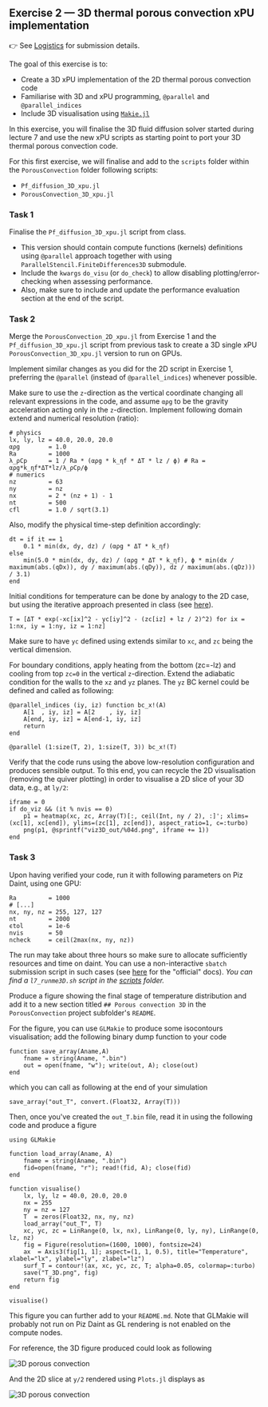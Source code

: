 <!--This file was generated, do not modify it.-->
## Exercise 2 — **3D thermal porous convection xPU implementation**

👉 See [Logistics](/logistics/#submission) for submission details.

The goal of this exercise is to:
- Create a 3D xPU implementation of the 2D thermal porous convection code
- Familiarise with 3D and xPU programming, `@parallel` and `@parallel_indices`
- Include 3D visualisation using [`Makie.jl`](https://docs.makie.org/stable/)

In this exercise, you will finalise the 3D fluid diffusion solver started during lecture 7 and use the new xPU scripts as starting point to port your 3D thermal porous convection code.

For this first exercise, we will finalise and add to the `scripts` folder within the `PorousConvection` folder following scripts:
- `Pf_diffusion_3D_xpu.jl`
- `PorousConvection_3D_xpu.jl`

### Task 1

Finalise the `Pf_diffusion_3D_xpu.jl` script from class.
- This version should contain compute functions (kernels) definitions using `@parallel` approach together with using `ParallelStencil.FiniteDifferences3D` submodule.
- Include the `kwargs` `do_visu` (or `do_check`) to allow disabling plotting/error-checking when assessing performance.
- Also, make sure to include and update the performance evaluation section at the end of the script.

### Task 2

Merge the `PorousConvection_2D_xpu.jl` from Exercise 1 and the `Pf_diffusion_3D_xpu.jl` script from previous task to create a 3D single xPU `PorousConvection_3D_xpu.jl` version to run on GPUs.

Implement similar changes as you did for the 2D script in Exercise 1, preferring the `@parallel` (instead of `@parallel_indices`) whenever possible.

Make sure to use the `z`-direction as the vertical coordinate changing all relevant expressions in the code, and assume `αρg` to be the gravity acceleration acting only in the `z`-direction. Implement following domain extend and numerical resolution (ratio):

````julia:ex1
# physics
lx, ly, lz = 40.0, 20.0, 20.0
αρg        = 1.0
Ra         = 1000
λ_ρCp      = 1 / Ra * (αρg * k_ηf * ΔT * lz / ϕ) # Ra = αρg*k_ηf*ΔT*lz/λ_ρCp/ϕ
# numerics
nz         = 63
ny         = nz
nx         = 2 * (nz + 1) - 1
nt         = 500
cfl        = 1.0 / sqrt(3.1)
````

Also, modify the physical time-step definition accordingly:

````julia:ex2
dt = if it == 1
    0.1 * min(dx, dy, dz) / (αρg * ΔT * k_ηf)
else
    min(5.0 * min(dx, dy, dz) / (αρg * ΔT * k_ηf), ϕ * min(dx / maximum(abs.(qDx)), dy / maximum(abs.(qDy)), dz / maximum(abs.(qDz))) / 3.1)
end
````

Initial conditions for temperature can be done by analogy to the 2D case, but using the iterative approach presented in class (see [here](#towards_3d_thermal_porous_convection)).

````julia:ex3
T = [ΔT * exp(-xc[ix]^2 - yc[iy]^2 - (zc[iz] + lz / 2)^2) for ix = 1:nx, iy = 1:ny, iz = 1:nz]
````

Make sure to have `yc` defined using extends similar to `xc`, and `zc` being the vertical dimension.

For boundary conditions, apply heating from the bottom (zc=-lz) and cooling from top `zc=0` in the vertical `z`-direction. Extend the adiabatic condition for the walls to the `xz` and `yz` planes. The `yz` BC kernel could be defined and called as following:

````julia:ex4
@parallel_indices (iy, iz) function bc_x!(A)
    A[1  , iy, iz] = A[2    , iy, iz]
    A[end, iy, iz] = A[end-1, iy, iz]
    return
end

@parallel (1:size(T, 2), 1:size(T, 3)) bc_x!(T)
````

Verify that the code runs using the above low-resolution configuration and produces sensible output. To this end, you can recycle the 2D visualisation (removing the quiver plotting) in order to visualise a 2D slice of your 3D data, e.g., at `ly/2`:

````julia:ex5
iframe = 0
if do_viz && (it % nvis == 0)
    p1 = heatmap(xc, zc, Array(T)[:, ceil(Int, ny / 2), :]'; xlims=(xc[1], xc[end]), ylims=(zc[1], zc[end]), aspect_ratio=1, c=:turbo)
    png(p1, @sprintf("viz3D_out/%04d.png", iframe += 1))
end
````

### Task 3

Upon having verified your code, run it with following parameters on Piz Daint, using one GPU:

````julia:ex6
Ra         = 1000
# [...]
nx, ny, nz = 255, 127, 127
nt         = 2000
ϵtol       = 1e-6
nvis       = 50
ncheck     = ceil(2max(nx, ny, nz))
````

The run may take about three hours so make sure to allocate sufficiently resources and time on daint. You can use a non-interactive `sbatch` submission script in such cases (see [here](https://user.cscs.ch/access/running/) for the "official" docs). _You can find a `l7_runme3D.sh` script in the [scripts](https://github.com/eth-vaw-glaciology/course-101-0250-00/blob/main/scripts/) folder._

Produce a figure showing the final stage of temperature distribution and add it to a new section titled `## Porous convection 3D` in the `PorousConvection` project subfolder's `README`.

For the figure, you can use `GLMakie` to produce some isocontours visualisation; add the following binary dump function to your code

````julia:ex7
function save_array(Aname,A)
    fname = string(Aname, ".bin")
    out = open(fname, "w"); write(out, A); close(out)
end
````

which you can call as following at the end of your simulation

````julia:ex8
save_array("out_T", convert.(Float32, Array(T)))
````

Then, once you've created the `out_T.bin` file, read it in using the following code and produce a figure

````julia:ex9
using GLMakie

function load_array(Aname, A)
    fname = string(Aname, ".bin")
    fid=open(fname, "r"); read!(fid, A); close(fid)
end

function visualise()
    lx, ly, lz = 40.0, 20.0, 20.0
    nx = 255
    ny = nz = 127
    T  = zeros(Float32, nx, ny, nz)
    load_array("out_T", T)
    xc, yc, zc = LinRange(0, lx, nx), LinRange(0, ly, ny), LinRange(0, lz, nz)
    fig = Figure(resolution=(1600, 1000), fontsize=24)
    ax  = Axis3(fig[1, 1]; aspect=(1, 1, 0.5), title="Temperature", xlabel="lx", ylabel="ly", zlabel="lz")
    surf_T = contour!(ax, xc, yc, zc, T; alpha=0.05, colormap=:turbo)
    save("T_3D.png", fig)
    return fig
end

visualise()
````

This figure you can further add to your `README.md`. Note that GLMakie will probably not run on Piz Daint as GL rendering is not enabled on the compute nodes.

For reference, the 3D figure produced could look as following

![3D porous convection](../assets/literate_figures/l7_ex2_porous_convect.png)

And the 2D slice at `y/2` rendered using `Plots.jl` displays as

![3D porous convection](../assets/literate_figures/l7_ex2_porous_convect_sl.png)


